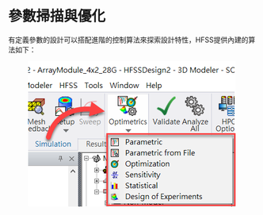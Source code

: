 # 參數掃描與優化

有定義參數的設計可以搭配進階的控制算法來探索設計特性，HFSS提供內建的算法如下：

<figure><img src="../.gitbook/assets/image (2).png" alt=""><figcaption></figcaption></figure>
